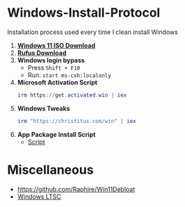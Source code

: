 # Windows-Install-Protocol
Installation process used every time I clean install Windows

1. [**Windows 11 ISO Download**](https://www.microsoft.com/en-us/software-download/windows11)
2. [**Rufus Download**](https://rufus.ie/en/)
3. **Windows login bypass**
    - Press `Shift + F10`
    - Run: `start ms-cxh:localonly`
4. **Microsoft Activation Script**
    ```powershell
    irm https://get.activated.win | iex
    ```
5. **Windows Tweaks**
    ```powershell
    irm "https://christitus.com/win" | iex
    ```
6. **App Package Install Script**
    - [Script](App-Package-Script.md)

# Miscellaneous
- https://github.com/Raphire/Win11Debloat  
- [Windows LTSC](LTSC.md)
